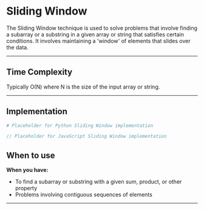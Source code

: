 # Sliding Window

The Sliding Window technique is used to solve problems that involve finding a subarray or a substring in a given array or string that satisfies certain conditions. It involves maintaining a 'window' of elements that slides over the data.

---

## Time Complexity

Typically O(N) where N is the size of the input array or string.

---

## Implementation

```python
# Placeholder for Python Sliding Window implementation
```

```javascript
// Placeholder for JavaScript Sliding Window implementation
```

## When to use

**When you have:**
- To find a subarray or substring with a given sum, product, or other property
- Problems involving contiguous sequences of elements

---
